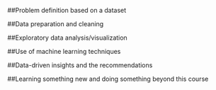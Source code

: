 ##Problem definition based on a dataset


##Data preparation and cleaning


##Exploratory data analysis/visualization 


##Use of machine learning techniques 


##Data-driven insights and the recommendations


##Learning something new and doing something beyond this course

